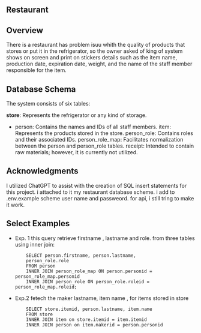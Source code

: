 ## Restaurant
## Overview
There is a restaurant has problem isuu whith the quality of products that stores or put it in the refrigerator, so the owner asked of king of system shows on screen and print on stickers details such as the item name, production date, expiration date, weight, and the name of the staff member responsible for the item.

## Database Schema
The system consists of six tables:

**store**: Represents the refrigerator or any kind of storage.
- person: Contains the names and IDs of all staff members.
item: Represents the products stored in the store.
person_role: Contains roles and their associated IDs.
person_role_map: Facilitates normalization between the person and person_role tables.
receipt: Intended to contain raw materials; however, it is currently not utilized.
## Acknowledgments
I utilized ChatGPT to assist with the creation of SQL insert statements for this project.
i attached to it my restaurant database scheme.
i add to .env.example scheme user name and passweord.
for api, i still tring to make it work.
## Select Examples
- Exp. 1
this query retrieve firstname , lastname and role. from three tables using inner join:

          SELECT person.firstname, person.lastname,
          person_role.role
          FROM person
          INNER JOIN person_role_map ON person.personid = person_role_map.personid
          INNER JOIN person_role ON person_role.roleid = person_role_map.roleid;

- Exp.2
fetech the maker lastname, item name , for items stored in store

          SELECT store.itemid, person.lastname, item.name
          FROM store
          INNER JOIN item on store.itemid = item.itemid
          INNER JOIN person on item.makerid = person.personid
